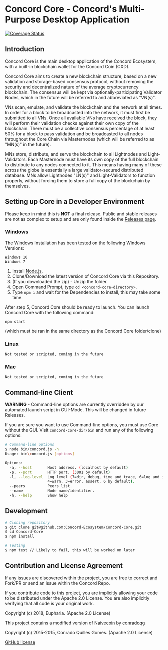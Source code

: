 # Concord Core - Concord's Multi-Purpose Desktop Application

[![Coverage Status](https://coveralls.io/repos/github/Concord-Ecosystem/Concord-Core/badge.svg?branch=master)](https://coveralls.io/github/Concord-Ecosystem/Concord-Core?branch=master)

## Introduction

Concord Core is the main desktop application of the Concord Ecosystem, with a built-in blockchain wallet for the Concord Coin (CXD).

Concord Core aims to create a new blockchain structure, based on a new validation and storage-based consensus protocol, without removing the security and decentralized nature of the average cryptocurrency blockchain. The consensus will be kept via optionally-participating Validator Nodes, which in the future will be referred to and abbreviated as "VN(s)".

VNs scan, emulate, and validate the blockchain and the network at all times. In order for a block to be broadcasted into the network, it must first be submitted to all VNs. Once all available VNs have received the block, they will perform their validation checks against their own copy of the blockchain. There must be a collective consensus percentage of at least 50% for a block to pass validation and be broadcasted to all nodes throughout the Core Chain via Masternodes (which will be referred to as "MN(s)" in the future).

MNs store, distribute, and serve the blockchain to all Lightnodes and Light-Validators. Each Masternode must have its own copy of the full blockchain to distribute to any nodes connected to it. This means having many of these across the globe is essentially a large validator-secured distributed database. MNs allow Lightnodes "LN(s)" and Light-Validators to function properly, without forcing them to store a full copy of the blockchain by themselves.


## Setting up Core in a Developer Environment

Please keep in mind this is **NOT** a final release. Public and stable releases are not as complex to setup and are only found inside the [Releases page](https://github.com/Concord-Ecosystem/Concord-Core/releases).

### Windows

The Windows Installation has been tested on the following Windows Versions:
```
Windows 10
Windows 7
```

1. Install [Node.js](https://nodejs.org/en/).
2. Clone/Download the latest version of Concord Core via this Repository.
3. (If you downloaded the zip) - Unzip the folder.
4. Open Command Prompt, type `cd <concord-core-directory>`.
5. Type `npm i` and wait for the Dependencies to install, this may take some time.

After step 5, Concord Core should be ready to launch. You can launch Concord Core with the following command:

`npm start`

(which must be ran in the same directory as the Concord Core folder/clone)

### Linux

```
Not tested or scripted, coming in the future
```

### Mac

```
Not tested or scripted, coming in the future
```

## Command-line Client


**WARNING** - Command-line options are currently overridden by our automated launch script in GUI-Mode. This will be changed in future Releases.

If you are sure you want to use Command-line options, you must use Core without the GUI. Visit `concord-core-dir/bin` and run any of the following options:

```sh
# Command-line options
$ node bin/concord.js -h
Usage: bin\concord.js [options]

Options:
  -a, --host       Host address. (localhost by default)
  -p, --port       HTTP port. (3001 by default)
  -l, --log-level  Log level (7=dir, debug, time and trace, 6=log and info,
                   4=warn, 3=error, assert, 6 by default).
  --peers          Peers list.                                           [array]
  --name           Node name/identifier.
  -h, --help       Show help                                           [boolean]
```

## Development

```sh
# Cloning repository
$ git clone git@github.com:Concord-Ecosystem/Concord-Core.git
$ cd Concord-Core
$ npm install

# Testing
$ npm test // Likely to fail, this will be worked on later
```

## Contribution and License Agreement

If any issues are discovered within the project, you are free to correct and Fork/PR or send an issue within the Concord Repo.

If you contribute code to this project, you are implicitly allowing your code to be distributed under the Apache 2.0 License. You are also implicitly verifying that all code is your original work.

Copyright (c) 2018, Eupharia. (Apache 2.0 License)

This project contains a modified version of [Naivecoin](https://github.com/conradoqg/naivecoin) by [conradoqg](https://github.com/conradoqg)

Copyright (c) 2015-2015, Conrado Quilles Gomes. (Apache 2.0 License)

[GitHub license](https://github.com/Concord-Ecosystem/Concord-Core/blob/master/LICENSE)
